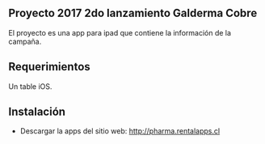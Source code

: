 
## Proyecto 2017 2do lanzamiento Galderma Cobre

El proyecto es una app para ipad que contiene la información de la campaña.

## Requerimientos

Un table iOS.

## Instalación
- Descargar la apps del sitio web: http://pharma.rentalapps.cl
